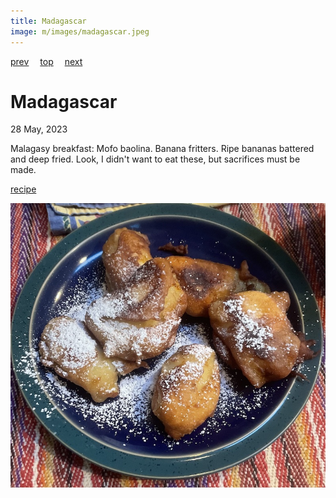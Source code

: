 ```yaml
---
title: Madagascar
image: m/images/madagascar.jpeg
---
```

[prev](../l/luxembourg.md)&emsp;
[top](../index.md)&emsp;
[next](malawi.md)
# Madagascar
28 May, 2023

Malagasy breakfast: Mofo baolina. Banana fritters.  Ripe bananas
battered and deep fried.  Look, I didn't want to eat these, but
sacrifices must be made.

[recipe](https://www.cuisineaz.com/recettes/mofo-baolina-beignet-de-banane-malgache-112439.aspx)

![breakfast](images/madagascar.jpeg)
